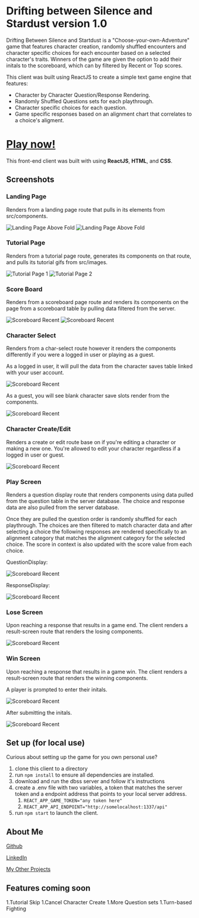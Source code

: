 # Drifting between Silence and Stardust version 1.0
Drifting Between Silence and Startdust is a "Choose-your-own-Adventure" game that features character creation, randomly shuffled encounters and character specific choices for each encounter based on a selected character's traits. Winners of the game are given the option to add their initals to the scoreboard, which can by filtered by Recent or Top scores.

This client was built using ReactJS to create a simple text game engine that features:
- Character by Character Question/Response Rendering.
- Randomly Shuffled Questions sets for each playthrough.
- Character specific choices for each question.
- Game specific responses based on an alignment chart that correlates to a choice's aligment. 

# [Play now!](https://dbss-client.vercel.app/)
This front-end client was built with using **ReactJS**, **HTML**, and **CSS**.

## Screenshots
### Landing Page
Renders from a landing page route that pulls in its elements from src/components. 

![Landing Page Above Fold](./readme_screenshots/LandingPage1.png)
![Landing Page Above Fold](./readme_screenshots/LandingPage2.png)

### Tutorial Page
Renders from a tutorial page route, generates its components on that route, and pulls its tutorial gifs from src/images.

![Tutorial Page 1](./readme_screenshots/Tutorial1.png)
![Tutorial Page 2](./readme_screenshots/Tutorial2.png)

### Score Board
Renders from a scoreboard page route and renders its components on the page from a scoreboard table by pulling data filtered from the server. 

![Scoreboard Recent](./readme_screenshots/ScoreboardRecent.png)
![Scoreboard Recent](./readme_screenshots/ScoreboardTop.png)

### Character Select
Renders from a char-select route however it renders the components differently if you were a logged in user or playing as a guest.

As a logged in user, it will pull the data from the character saves table linked with your user account.

![Scoreboard Recent](./readme_screenshots/CharSelectScreen1.png)

As a guest, you will see blank character save slots render from the components.

![Scoreboard Recent](./readme_screenshots/CharSelectScreen2.png)

### Character Create/Edit
Renders a create or edit route base on if you're editing a character or making a new one.
You're allowed to edit your character regardless if a logged in user or guest.

![Scoreboard Recent](./readme_screenshots/CharCreateScreen.png)

### Play Screen
Renders a question display route that renders components using data pulled from the question table in the server database.
The choice and response data are also pulled from the server database.

Once they are pulled the question order is randomly shuffled for each playthrough.
The choices are then filtered to match character data and after selecting a choice the following responses are rendered specifically to an alignment category that matches the alignment category for the selected choice.
The score in context is also updated with the score value from each choice.

QuestionDisplay:

![Scoreboard Recent](./readme_screenshots/PlayScreenQuestion.png)

ResponseDisplay:

![Scoreboard Recent](./readme_screenshots/PlayScreenResponse.png)

### Lose Screen
Upon reaching a response that results in a game end. The client renders a result-screen route that renders the losing components.

![Scoreboard Recent](./readme_screenshots/LoseScreen.png)

### Win Screen
Upon reaching a response that results in a game win. The client renders a result-screen route that renders the winning components.

A player is prompted to enter their initals.

![Scoreboard Recent](./readme_screenshots/WinScreen1.png)

After submitting the initals.

![Scoreboard Recent](./readme_screenshots/WinScreen2.png)

## Set up (for local use)
Curious about setting up the game for you own personal use?
1. clone this client to a directory
1. run `npm install` to ensure all dependencies are installed.
1. download and run the dbss server and follow it's instructions
1. create a .env file with two variables, a token that matches the server token and a endpoint address that points to your local server address.
      1. `REACT_APP_GAME_TOKEN="any token here"`
      1. `REACT_APP_API_ENDPOINT="http://somelocalhost:1337/api"`
1. run `npm start` to launch the client.


## About Me
[Github](https://github.com/cthipsudo)

[LinkedIn](https://www.linkedin.com/in/chanpasong-thipphakhinkeo/)

[My Other Projects](https://oscarthipp.com/)

## Features coming soon

1.Tutorial Skip
1.Cancel Character Create
1.More Question sets
1.Turn-based Fighting

